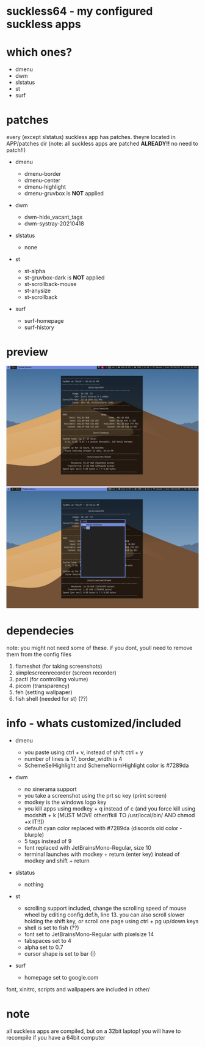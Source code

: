 # suckless64 - my configured suckless apps

# which ones?
- dmenu
- dwm
- slstatus
- st
- surf

# patches
every (except slstatus) suckless app has patches. theyre located in APP/patches dir (note: all suckless apps are patched **ALREADY!!** no need to patch!!)

- dmenu
  - dmenu-border
  - dmenu-center
  - dmenu-highlight
  - dmenu-gruvbox is __**NOT**__ applied

- dwm
  - dwm-hide_vacant_tags
  - dwm-systray-20210418

- slstatus
  - none

- st
  - st-alpha
  - st-gruvbox-dark is __**NOT**__ applied
  - st-scrollback-mouse
  - st-anysize
  - st-scrollback

- surf
  - surf-homepage
  - surf-history

# preview
![dwm desktop, with st, and slstatus visible](pre/dwm_st_slstatus_preview.png)
![dmenu preview](pre/dmenu_preview.png)

# dependecies
note: you might not need some of these. if you dont, youll need to remove them from the config files

1. flameshot (for taking screenshots)
2. simplescreenrecorder (screen recorder)
3. pactl (for controlling volume)
4. picom (transparency)
5. feh (setting wallpaper)
6. fish shell (needed for st) (??)

# info - whats customized/included
- dmenu
  - you paste using ctrl + v, instead of shift ctrl + y
  - number of lines is 17, border_width is 4
  - SchemeSelHighlight and SchemeNormHighlight color is #7289da

- dwm
  - no xinerama support
  - you take a screenshot using the prt sc key (print screen)
  - modkey is the windows logo key
  - you kill apps using modkey + q instead of c (and you force kill using modshift + k [MUST MOVE other/fkill TO /usr/local/bin/ AND chmod +x IT!!])
  - default cyan color replaced with #7289da (discords old color - blurple)
  - 5 tags instead of 9
  - font replaced with JetBrainsMono-Regular, size 10
  - terminal launches with modkey + return (enter key) instead of modkey and shift + return

- slstatus
  - nothing

- st
  - scrolling support included, change the scrolling speed of mouse wheel by editing config.def.h, line 13. you can also scroll slower holding the shift key, or scroll one page using ctrl + pg up/down keys
  - shell is set to fish (??)
  - font set to JetBrainsMono-Regular with pixelsize 14
  - tabspaces set to 4
  - alpha set to 0.7
  - cursor shape is set to bar (|)

- surf
  - homepage set to google.com

font, xinitrc, scripts and wallpapers are included in other/

# note
all suckless apps are compiled, but on a 32bit laptop! you will have to recompile if you have a 64bit computer
